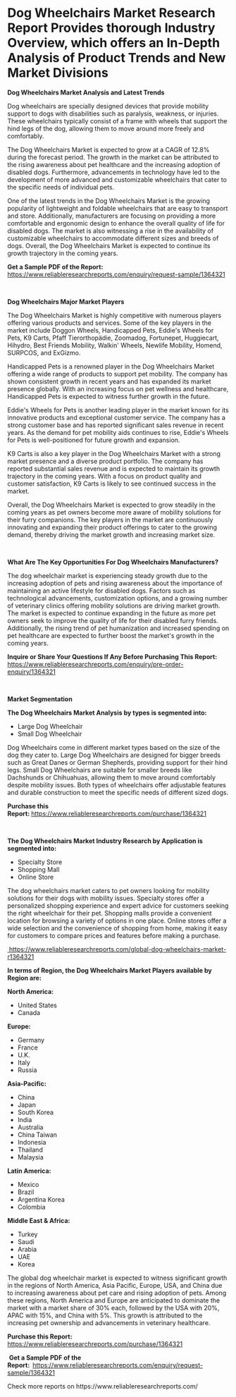 <p><h1>Dog Wheelchairs Market Research Report Provides thorough Industry Overview, which offers an In-Depth Analysis of Product Trends and New Market Divisions</h1></p><p><strong>Dog Wheelchairs Market Analysis and Latest Trends</strong></p>
<p><p>Dog wheelchairs are specially designed devices that provide mobility support to dogs with disabilities such as paralysis, weakness, or injuries. These wheelchairs typically consist of a frame with wheels that support the hind legs of the dog, allowing them to move around more freely and comfortably.</p><p>The Dog Wheelchairs Market is expected to grow at a CAGR of 12.8% during the forecast period. The growth in the market can be attributed to the rising awareness about pet healthcare and the increasing adoption of disabled dogs. Furthermore, advancements in technology have led to the development of more advanced and customizable wheelchairs that cater to the specific needs of individual pets.</p><p>One of the latest trends in the Dog Wheelchairs Market is the growing popularity of lightweight and foldable wheelchairs that are easy to transport and store. Additionally, manufacturers are focusing on providing a more comfortable and ergonomic design to enhance the overall quality of life for disabled dogs. The market is also witnessing a rise in the availability of customizable wheelchairs to accommodate different sizes and breeds of dogs. Overall, the Dog Wheelchairs Market is expected to continue its growth trajectory in the coming years.</p></p>
<p><strong>Get a Sample PDF of the Report:&nbsp;</strong> <a href="https://www.reliableresearchreports.com/enquiry/request-sample/1364321">https://www.reliableresearchreports.com/enquiry/request-sample/1364321</a></p>
<p>&nbsp;</p>
<p><strong>Dog Wheelchairs Major Market Players</strong></p>
<p><p>The Dog Wheelchairs Market is highly competitive with numerous players offering various products and services. Some of the key players in the market include Doggon Wheels, Handicapped Pets, Eddie's Wheels for Pets, K9 Carts, Pfaff Tierorthopädie, Zoomadog, Fortunepet, Huggiecart, Hihydro, Best Friends Mobility, Walkin' Wheels, Newlife Mobility, Homend, SURPCOS, and ExGizmo.</p><p>Handicapped Pets is a renowned player in the Dog Wheelchairs Market offering a wide range of products to support pet mobility. The company has shown consistent growth in recent years and has expanded its market presence globally. With an increasing focus on pet wellness and healthcare, Handicapped Pets is expected to witness further growth in the future.</p><p>Eddie's Wheels for Pets is another leading player in the market known for its innovative products and exceptional customer service. The company has a strong customer base and has reported significant sales revenue in recent years. As the demand for pet mobility aids continues to rise, Eddie's Wheels for Pets is well-positioned for future growth and expansion.</p><p>K9 Carts is also a key player in the Dog Wheelchairs Market with a strong market presence and a diverse product portfolio. The company has reported substantial sales revenue and is expected to maintain its growth trajectory in the coming years. With a focus on product quality and customer satisfaction, K9 Carts is likely to see continued success in the market.</p><p>Overall, the Dog Wheelchairs Market is expected to grow steadily in the coming years as pet owners become more aware of mobility solutions for their furry companions. The key players in the market are continuously innovating and expanding their product offerings to cater to the growing demand, thereby driving the market growth and increasing market size.</p></p>
<p>&nbsp;</p>
<p><strong>What Are The Key Opportunities For Dog Wheelchairs Manufacturers?</strong></p>
<p><p>The dog wheelchair market is experiencing steady growth due to the increasing adoption of pets and rising awareness about the importance of maintaining an active lifestyle for disabled dogs. Factors such as technological advancements, customization options, and a growing number of veterinary clinics offering mobility solutions are driving market growth. The market is expected to continue expanding in the future as more pet owners seek to improve the quality of life for their disabled furry friends. Additionally, the rising trend of pet humanization and increased spending on pet healthcare are expected to further boost the market's growth in the coming years.</p></p>
<p><strong>Inquire or Share Your Questions If Any Before Purchasing This Report:</strong> <a href="https://www.reliableresearchreports.com/enquiry/pre-order-enquiry/1364321">https://www.reliableresearchreports.com/enquiry/pre-order-enquiry/1364321</a></p>
<p>&nbsp;</p>
<p><strong>Market Segmentation</strong></p>
<p><strong>The Dog Wheelchairs Market Analysis by types is segmented into:</strong></p>
<p><ul><li>Large Dog Wheelchair</li><li>Small Dog Wheelchair</li></ul></p>
<p><p>Dog Wheelchairs come in different market types based on the size of the dog they cater to. Large Dog Wheelchairs are designed for bigger breeds such as Great Danes or German Shepherds, providing support for their hind legs. Small Dog Wheelchairs are suitable for smaller breeds like Dachshunds or Chihuahuas, allowing them to move around comfortably despite mobility issues. Both types of wheelchairs offer adjustable features and durable construction to meet the specific needs of different sized dogs.</p></p>
<p><strong>Purchase this Report:&nbsp;</strong><a href="https://www.reliableresearchreports.com/purchase/1364321">https://www.reliableresearchreports.com/purchase/1364321</a></p>
<p>&nbsp;</p>
<p><strong>The Dog Wheelchairs Market Industry Research by Application is segmented into:</strong></p>
<p><ul><li>Specialty Store</li><li>Shopping Mall</li><li>Online Store</li></ul></p>
<p><p>The dog wheelchairs market caters to pet owners looking for mobility solutions for their dogs with mobility issues. Specialty stores offer a personalized shopping experience and expert advice for customers seeking the right wheelchair for their pet. Shopping malls provide a convenient location for browsing a variety of options in one place. Online stores offer a wide selection and the convenience of shopping from home, making it easy for customers to compare prices and features before making a purchase.</p></p>
<p><a href="https://www.reliableresearchreports.com/global-dog-wheelchairs-market-r1364321">&nbsp;https://www.reliableresearchreports.com/global-dog-wheelchairs-market-r1364321</a></p>
<p><strong>In terms of Region, the Dog Wheelchairs Market Players available by Region are:</strong></p>
<p>
    <p> <strong> North America: </strong>
        <ul>
            <li>United States</li>
            <li>Canada</li>
        </ul>
        </p> 
    <p> <strong> Europe: </strong>
        <ul>
            <li>Germany</li>
            <li>France</li>
            <li>U.K.</li>
            <li>Italy</li>
            <li>Russia</li>
        </ul>
        </p> 
    <p> <strong> Asia-Pacific: </strong>
        <ul>
            <li>China</li>
            <li>Japan</li>
            <li>South Korea</li>
            <li>India</li>
            <li>Australia</li>
            <li>China Taiwan</li>
            <li>Indonesia</li>
            <li>Thailand</li>
            <li>Malaysia</li>
        </ul>
        </p> 
    <p> <strong> Latin America: </strong>
        <ul>
            <li>Mexico</li>
            <li>Brazil</li>
            <li>Argentina Korea</li>
            <li>Colombia</li>
        </ul>
        </p> 
    <p> <strong> Middle East & Africa: </strong>
        <ul>
            <li>Turkey</li>
            <li>Saudi</li>
            <li>Arabia</li>
            <li>UAE</li>
            <li>Korea</li>
        </ul>
    </p>
    </p>
<p><p>The global dog wheelchair market is expected to witness significant growth in the regions of North America, Asia Pacific, Europe, USA, and China due to increasing awareness about pet care and rising adoption of pets. Among these regions, North America and Europe are anticipated to dominate the market with a market share of 30% each, followed by the USA with 20%, APAC with 15%, and China with 5%. This growth is attributed to the increasing pet ownership and advancements in veterinary healthcare.</p></p>
<p><strong>Purchase this Report: </strong><a href="https://www.reliableresearchreports.com/purchase/1364321">https://www.reliableresearchreports.com/purchase/1364321</a></p>
<p>&nbsp;<strong>Get a Sample PDF of the Report:&nbsp;&nbsp;</strong><a href="https://www.reliableresearchreports.com/enquiry/request-sample/1364321">https://www.reliableresearchreports.com/enquiry/request-sample/1364321</a></p>
<p><strong></strong></p>
<p>Check more reports on https://www.reliableresearchreports.com/</p>